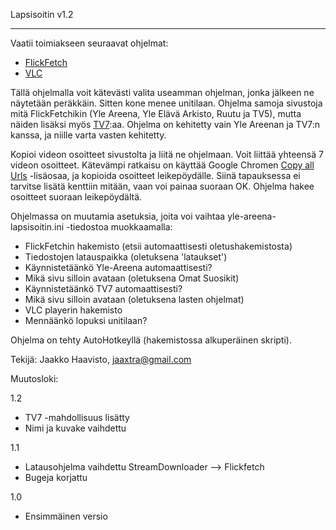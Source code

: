 Lapsisoitin v1.2
**********************

Vaatii toimiakseen seuraavat ohjelmat:
  * [FlickFetch](http://flickfetch.bplaced.net/)
  * [VLC](http://www.videolan.org/vlc/)

Tällä ohjelmalla voit kätevästi valita useamman ohjelman, jonka jälkeen ne näytetään peräkkäin. Sitten kone menee unitilaan. Ohjelma samoja sivustoja mitä FlickFetchikin (Yle Areena, Yle Elävä Arkisto, Ruutu ja TV5), mutta näiden lisäksi myös [TV7](http://www.tv7.fi/vod/):aa. Ohjelma on kehitetty vain Yle Areenan ja TV7:n kanssa, ja niille varta vasten kehitetty.

Kopioi videon osoitteet sivustolta ja liitä ne ohjelmaan. Voit liittää yhteensä 7 videon osoitteet. Kätevämpi ratkaisu on käyttää Google Chromen [Copy all Urls](https://chrome.google.com/webstore/detail/copy-all-urls/djdmadneanknadilpjiknlnanaolmbfk) -lisäosaa, ja kopioida osoitteet leikepöydälle. Siinä tapauksessa ei tarvitse lisätä kenttiin mitään, vaan voi painaa suoraan OK. Ohjelma hakee osoitteet suoraan leikepöydältä.

Ohjelmassa on muutamia asetuksia, joita voi vaihtaa yle-areena-lapsisoitin.ini -tiedostoa muokkaamalla:
  * FlickFetchin hakemisto (etsii automaattisesti oletushakemistosta)
  * Tiedostojen latauspaikka (oletuksena 'lataukset')
  * Käynnistetäänkö Yle-Areena automaattisesti?
  * Mikä sivu silloin avataan (oletuksena Omat Suosikit)
  * Käynnistetäänkö TV7 automaattisesti?
  * Mikä sivu silloin avataan (oletuksena lasten ohjelmat)
  * VLC playerin hakemisto
  * Mennäänkö lopuksi unitilaan?

Ohjelma on tehty AutoHotkeyllä (hakemistossa alkuperäinen skripti).

Tekijä:
Jaakko Haavisto,
jaaxtra@gmail.com

Muutosloki:

1.2 
- TV7 -mahdollisuus lisätty
- Nimi ja kuvake vaihdettu

1.1
- Latausohjelma vaihdettu StreamDownloader --> Flickfetch
- Bugeja korjattu

1.0
- Ensimmäinen versio
